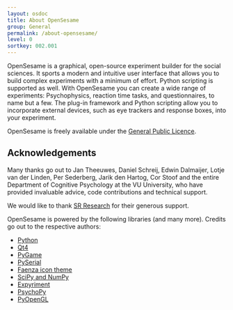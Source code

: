 ```yaml
---
layout: osdoc
title: About OpenSesame
group: General
permalink: /about-opensesame/
level: 0
sortkey: 002.001
---
```


OpenSesame is a graphical, open-source experiment builder for the social sciences. It sports a modern and intuitive user interface that allows you to build complex experiments with a minimum of effort. Python scripting is supported as well. With OpenSesame you can create a wide range of experiments: Psychophysics, reaction time tasks, and questionnaires, to name but a few. The plug-in framework and Python scripting allow you to incorporate external devices, such as eye trackers and response boxes, into your experiment.

OpenSesame is freely available under the [General Public Licence][gpl].

Acknowledgements
----------------

Many thanks go out to Jan Theeuwes, Daniel Schreij, Edwin Dalmaijer, Lotje van der Linden, Per Sederberg, Jarik den Hartog, Cor Stoof and the entire Department of Cognitive Psychology at the VU University, who have provided invaluable advice, code contributions and technical support.

We would like to thank [SR Research][sr-research] for their generous support.

OpenSesame is powered by the following libraries (and many more). Credits go out to the respective authors:

- [Python][]
- [Qt4][]
- [PyGame][]
- [PySerial][]
- [Faenza icon theme][faenza]
- [SciPy and NumPy][scipy]
- [Expyriment][]
- [PsychoPy][]
- [PyOpenGL][]

[sr-research]: http://www.sr-research.com/
[gpl]: http://www.gnu.org/licenses/gpl.html
[python]: http://www.python.org/
[qt4]: http://qt.nokia.com/
[pygame]: http://www.pygame.org/
[pyserial]: http://pyserial.sourceforge.net/
[faenza]: http://tiheum.deviantart.com/art/Faenza-Icons-173323228	
[scipy]: http://www.scipy.org/
[expyriment]: http://www.expyriment.org/
[psychopy]: http://www.psychopy.org/
[pyopengl]: http://pyopengl.sourceforge.net/
